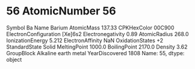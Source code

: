 # 56 AtomicNumber                               56
Symbol                                     Ba
Name                                   Barium
AtomicMass                             137.33
CPKHexColor                            00C900
ElectronConfiguration                 [Xe]6s2
Electronegativity                        0.89
AtomicRadius                            268.0
IonizationEnergy                        5.212
ElectronAffinity                          NaN
OxidationStates                            +2
StandardState                           Solid
MeltingPoint                           1000.0
BoilingPoint                           2170.0
Density                                  3.62
GroupBlock               Alkaline earth metal
YearDiscovered                           1808
Name: 55, dtype: object
